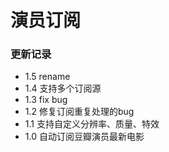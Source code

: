 # 演员订阅

### 更新记录

- 1.5 rename
- 1.4 支持多个订阅源
- 1.3 fix bug
- 1.2 修复订阅重复处理的bug
- 1.1 支持自定义分辨率、质量、特效
- 1.0 自动订阅豆瓣演员最新电影
